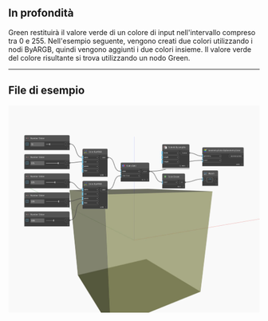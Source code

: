 ## In profondità
Green restituirà il valore verde di un colore di input nell'intervallo compreso tra 0 e 255. Nell'esempio seguente, vengono creati due colori utilizzando i nodi ByARGB, quindi vengono aggiunti i due colori insieme. Il valore verde del colore risultante si trova utilizzando un nodo Green.
___
## File di esempio

![Green](./DSCore.Color.Green_img.jpg)

